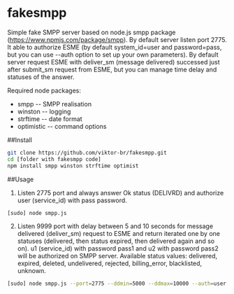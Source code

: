 fakesmpp
========

Simple fake SMPP server based on node.js smpp package (https://www.npmjs.com/package/smpp). By default server listen port 2775. It able to authorize
ESME (by default system_id=user and password=pass, but you can use --auth option to set up your own parameters). By default server request ESME with deliver_sm 
(message delivered) successed just after submit_sm request from ESME, but you can manage time delay and statuses of the answer.

Required node packages:

- smpp -- SMPP realisation 
- winston -- logging
- strftime -- date format
- optimistic -- command options

##Install

```bash
git clone https://github.com/viktor-br/fakesmpp.git
cd [folder with fakesmpp code]
npm install smpp winston strftime optimist
```

##Usage
1. Listen 2775 port and always answer Ok status (DELIVRD) and authorize user (service_id) with pass password.
```bash
[sudo] node smpp.js
```
2. Listen 9999 port with delay between 5 and 10 seconds for message delivered (deliver_sm) request to ESME and return iterated one by one statuses (delivered, then status expired, then delivered again and so on). u1 (service_id) with password pass1 and u2 with password pass2 will be authorized on SMPP server.
Available status values: delivered, expired, deleted, undelivered, rejected, billing_error, blacklisted, unknown.
```bash
[sudo] node smpp.js --port=2775 --ddmin=5000 --ddmax=10000 --auth=user:pass,u1:pass1,u2:pass2 --statuses=delivered,expired,unknown
```